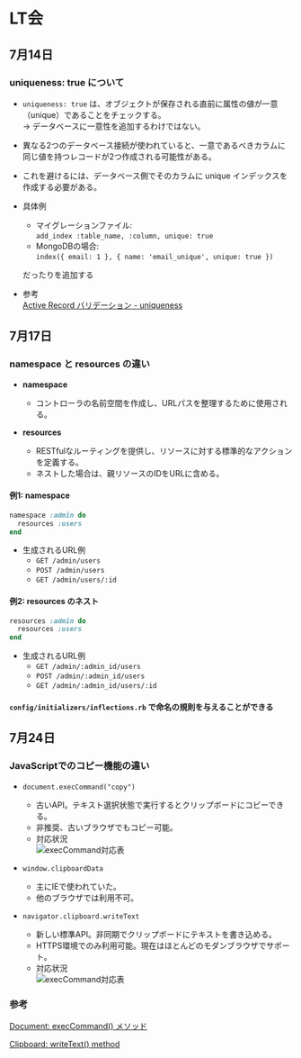 # LT会

## 7月14日

### uniqueness: true について

- `uniqueness: true` は、オブジェクトが保存される直前に属性の値が一意（unique）であることをチェックする。  
→ データベースに一意性を追加するわけではない。

- 異なる2つのデータベース接続が使われていると、一意であるべきカラムに同じ値を持つレコードが2つ作成される可能性がある。
- これを避けるには、データベース側でそのカラムに unique インデックスを作成する必要がある。


- 具体例
  - マイグレーションファイル:  
    `add_index :table_name, :column, unique: true`
  - MongoDBの場合:  
    `index({ email: 1 }, { name: 'email_unique', unique: true })`   
  
  だったりを追加する

- 参考  
  [Active Record バリデーション - uniqueness](https://railsguides.jp/active_record_validations.html#uniqueness)


## 7月17日

### namespace と resources の違い

- **namespace**
  - コントローラの名前空間を作成し、URLパスを整理するために使用される。

- **resources**
  - RESTfulなルーティングを提供し、リソースに対する標準的なアクションを定義する。
  - ネストした場合は、親リソースのIDをURLに含める。

#### 例1: namespace

```ruby
namespace :admin do
  resources :users
end
```

- 生成されるURL例
  - `GET /admin/users`
  - `POST /admin/users`
  - `GET /admin/users/:id`

#### 例2: resources のネスト

```ruby
resources :admin do
  resources :users
end
```

- 生成されるURL例
  - `GET /admin/:admin_id/users`
  - `POST /admin/:admin_id/users`
  - `GET /admin/:admin_id/users/:id`

#### `config/initializers/inflections.rb` で命名の規則を与えることができる


## 7月24日

### JavaScriptでのコピー機能の違い

- `document.execCommand("copy")`
  - 古いAPI。テキスト選択状態で実行するとクリップボードにコピーできる。
  - 非推奨、古いブラウザでもコピー可能。
  - 対応状況  
    ![execCommand対応表](image/7月/1.png)


- `window.clipboardData`
  - 主にIEで使われていた。
  - 他のブラウザでは利用不可。

- `navigator.clipboard.writeText`
  - 新しい標準API。非同期でクリップボードにテキストを書き込める。
  - HTTPS環境でのみ利用可能。現在はほとんどのモダンブラウザでサポート。
  - 対応状況  
    ![execCommand対応表](image/7月/2.png)


### 参考  
  [Document: execCommand() メソッド](https://developer.mozilla.org/ja/docs/Web/API/Document/execCommand)
  
  [Clipboard: writeText() method](https://developer.mozilla.org/en-US/docs/Web/API/Clipboard/writeText)


